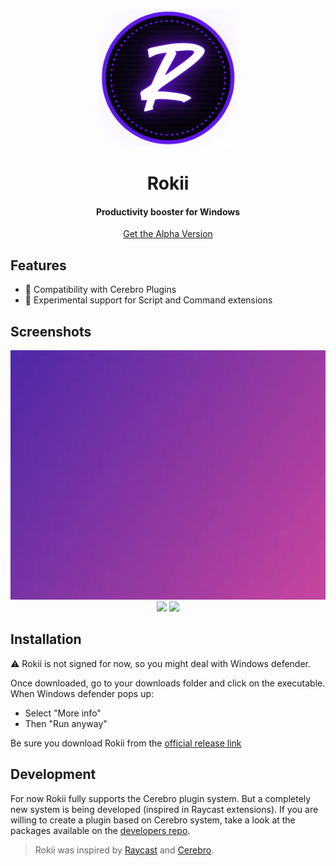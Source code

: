 <p align="center">
    <img width="220" src="https://raw.githubusercontent.com/RokiiApp/developers/main/assets/icon.svg" />
</p>

<h1 align="center">Rokii</h1>
<h4 align="center">Productivity booster for Windows</h4>
<p align="center"><a href="https://dubisdev.gumroad.com/l/RokiiApp">Get the Alpha Version</a></p>

## Features

- 🚀 Compatibility with Cerebro Plugins
- 🧪 Experimental support for Script and Command extensions

## Screenshots
<p align="center">
<img src="https://raw.githubusercontent.com/RokiiApp/.github/main/assets/rokii.gif" />
<img width="470px" src="https://user-images.githubusercontent.com/77246331/228022733-a94ac2e3-8dd6-4af4-83cf-bc4890876518.png" />
<img width="470px" src="https://user-images.githubusercontent.com/77246331/224578030-d4d581fc-1c3b-4f10-9c36-27b9d7de359a.png" />
</p>

## Installation

⚠️ Rokii is not signed for now, so you might deal with Windows defender.

Once downloaded, go to your downloads folder and click on the executable.
When Windows defender pops up:
- Select "More info"
- Then "Run anyway"

Be sure you download Rokii from the [official release link](https://github.com/RokiiApp/.github/releases/download/1.0.0-alpha.1/Rokii_1.0.0-alpha.1.exe)

## Development

For now Rokii fully supports the Cerebro plugin system. But a completely new system is being developed (inspired in Raycast extensions).
If you are willing to create a plugin based on Cerebro system, take a look at the packages available on the [developers repo](https://github.com/RokiiApp/developers). 

> Rokii was inspired by [Raycast](https://www.raycast.com/) and [Cerebro](https://www.cerebroapp.com/).
